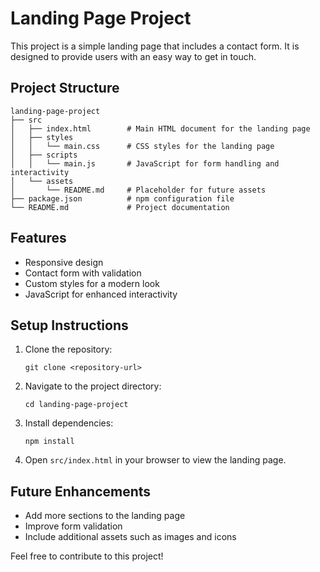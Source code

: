 # Landing Page Project

This project is a simple landing page that includes a contact form. It is designed to provide users with an easy way to get in touch.

## Project Structure

```
landing-page-project
├── src
│   ├── index.html        # Main HTML document for the landing page
│   ├── styles
│   │   └── main.css      # CSS styles for the landing page
│   ├── scripts
│   │   └── main.js       # JavaScript for form handling and interactivity
│   └── assets
│       └── README.md     # Placeholder for future assets
├── package.json          # npm configuration file
└── README.md             # Project documentation
```

## Features

- Responsive design
- Contact form with validation
- Custom styles for a modern look
- JavaScript for enhanced interactivity

## Setup Instructions

1. Clone the repository:
   ```
   git clone <repository-url>
   ```

2. Navigate to the project directory:
   ```
   cd landing-page-project
   ```

3. Install dependencies:
   ```
   npm install
   ```

4. Open `src/index.html` in your browser to view the landing page.

## Future Enhancements

- Add more sections to the landing page
- Improve form validation
- Include additional assets such as images and icons

Feel free to contribute to this project!